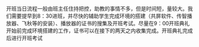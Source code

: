 开班当日流程一般由班主任住持把控，助教的事情不多，但是时间短，量较大。我们需要提早到8：30进班，并尽快的辅助学生完成环境的搭建（共屏软件、传智播放器、飞秋等的安装）、播放器的证书的搜集及开班考试。尽量在9：00开班典礼开始前完成环境搭建的工作，证书可以在接下的两天之内收集完成。开班典礼完成后进行开班考试

